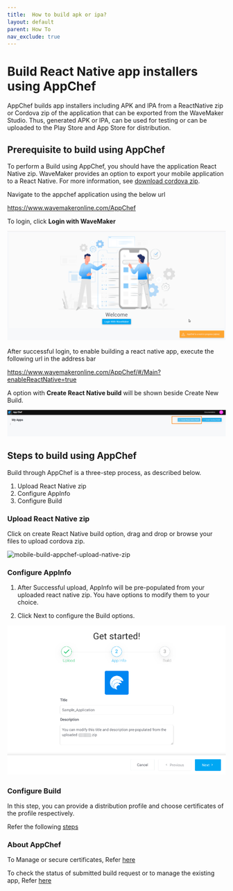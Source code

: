 ```yaml
---
title:  How to build apk or ipa?
layout: default
parent: How To
nav_exclude: true
---
```


# Build React Native app installers using AppChef

AppChef builds app installers including APK and IPA from a ReactNative zip or Cordova zip of the application that can be exported from the WaveMaker Studio. Thus, generated APK or IPA, can be used for testing or can be uploaded to the Play Store and App Store for distribution. 

## Prerequisite to build using AppChef

To perform a Build using AppChef, you should have the application React Native zip.
WaveMaker provides an option to export your mobile application to a React Native. For more information, see [download cordova zip](/learn/hybrid-mobile/mobile-build-manual#how-to-export-cordova-zip).

Navigate to the appchef application using the below url

https://www.wavemakeronline.com/AppChef

To login, click **Login with WaveMaker**

![mobile-build-appchef-login-screen](/assets/mobile-build-appchef-login-screen.png)

After successful login, to enable building a react native app, execute the following url in the address bar

https://www.wavemakeronline.com/AppChef/#/Main?enableReactNative=true

A option with **Create React Native build** will be shown beside Create New Build.

![mobile-build-appchef-native-build-option](/assets/mobile-build-appchef-native-build-option.png)

## Steps to build using AppChef

Build through AppChef is a three-step process, as described below.
1. Upload React Native zip
2. Configure AppInfo
3. Configure Build

### Upload React Native zip

Click on create React Native build option, drag and drop or browse your files to upload cordova zip.

![mobile-build-appchef-upload-native-zip](/assets/mobile-build-appchef-upload-native-zip.png)

### Configure AppInfo

1. After Successful upload, AppInfo will be pre-populated from your uploaded react native zip. You have options to modify them to your choice.

2. Click Next to configure the Build options.

![mobile-build-appchef-appInfo](/assets/mobile-build-appchef-appInfo.png)

### Configure Build

In this step, you can provide a distribution profile and choose certificates of the profile respectively.

Refer the following [steps](https://docs.wavemaker.com/learn/hybrid-mobile/mobile-build-appchef#configure-build)

### About AppChef

To Manage or secure certificates, Refer [here](https://docs.wavemaker.com/learn/hybrid-mobile/mobile-build-appchef#manage-or-upload-certificates)

To check the status of submitted build request or to manage the existing app, Refer [here](https://docs.wavemaker.com/learn/hybrid-mobile/mobile-build-appchef#checking-status-of-the-submitted-build-request)











